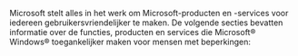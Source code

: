 <Token xmlns:xlink="http://www.w3.org/1999/xlink">Microsoft stelt alles in het werk om Microsoft-producten en -services voor iedereen gebruikersvriendelijker te maken. De volgende secties bevatten informatie over de functies, producten en services die Microsoft® Windows® toegankelijker maken voor mensen met beperkingen:</Token>

<!--HONumber=Jun16_HO4-->



